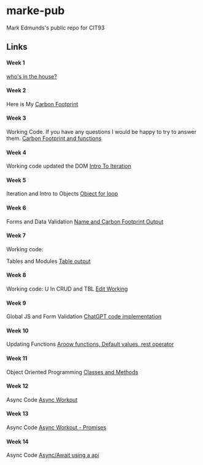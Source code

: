 # marke-pub
Mark Edmunds's public repo for CIT93

## Links

#### Week 1
[who's in the house?](https://cit93.github.io/marke-pub/w1)

#### Week 2
Here is 
My [Carbon Footprint](https://cit93.github.io/marke-pub/w2)

#### Week 3
Working Code. If you have any questions I would be happy to try to answer them.
[Carbon Footprint and functions](https://cit93.github.io/marke-pub/w3)

#### Week 4
Working code updated the DOM [Intro To Iteration](https://cit93.github.io/marke-pub/w4)

#### Week 5

Iteration and Intro to Objects [Object for loop](https://cit93.github.io/marke-pub/w5/)


#### Week 6

Forms and Data Validation [Name and Carbon Footprint Output](https://cit93.github.io/marke-pub/w6/)

#### Week 7
Working code:

Tables and Modules [Table output](https://cit93.github.io/marke-pub/w7/)

#### Week 8
Working code:
U In CRUD and TBL [Edit Working](https://cit93.github.io/marke-pub/w8/)

#### Week 9
Global JS and Form Validation [ChatGPT code implementation](https://cit93.github.io/marke-pub/w9/)

#### Week 10
Updating Functions [Aroow functions, Default values, rest operator](https://cit93.github.io/marke-pub/w10/)

#### Week 11
Object Oriented Programming [Classes and Methods](https://cit93.github.io/marke-pub/w11/)

#### Week 12
Async Code [Async Workout](https://cit93.github.io/marke-pub/w12/)

#### Week 13
Async Code [Async Workout - Promises](https://cit93.github.io/marke-pub/w13/)

#### Week 14
Async Code [Async/Await using a api](https://cit93.github.io/marke-pub/w14/)